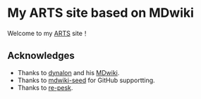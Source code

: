 # My ARTS site based on MDwiki

Welcome to my [ARTS](https://keepwow.github.io/ARTS) site！

## Acknowledges

- Thanks to [dynalon](https://github.com/dynalon) and his [MDwiki](http://www.mdwiki.info/).
- Thanks to [mdwiki-seed](https://github.com/exalted/mdwiki-seed) for GitHub supportting.
- Thanks to [re-pesk](https://github.com/re-pesk/mdwiki).
